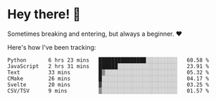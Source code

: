 # Hey there! 👋
Sometimes breaking and entering, but always a beginner. ❤️

Here's how I've been tracking:
<!--START_SECTION:waka-->

```text
Python       6 hrs 23 mins   ███████████████░░░░░░░░░░   60.58 %
JavaScript   2 hrs 31 mins   ██████░░░░░░░░░░░░░░░░░░░   23.91 %
Text         33 mins         █▒░░░░░░░░░░░░░░░░░░░░░░░   05.32 %
CMake        26 mins         █░░░░░░░░░░░░░░░░░░░░░░░░   04.17 %
Svelte       20 mins         ▓░░░░░░░░░░░░░░░░░░░░░░░░   03.25 %
CSV/TSV      9 mins          ▒░░░░░░░░░░░░░░░░░░░░░░░░   01.57 %
```

<!--END_SECTION:waka-->
